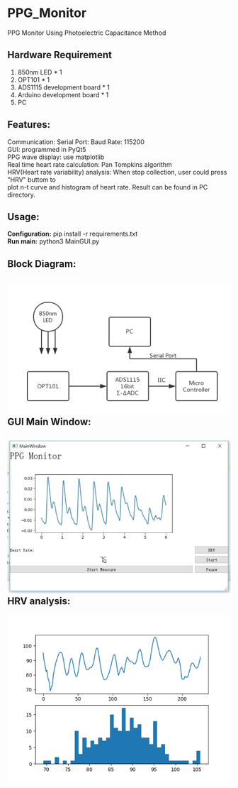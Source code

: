 PPG_Monitor
=============
PPG Monitor Using Photoelectric Capacitance Method  

Hardware Requirement  
-------------------  
1. 850nm LED * 1  
2. OPT101 * 1  
3. ADS1115 development board * 1  
4. Arduino development board * 1  
5. PC  

Features:  
----------
Communication: Serial Port: Baud Rate: 115200  
GUI: programmed in PyQt5  
PPG wave display: use matplotlib  
Real time heart rate calculation: Pan Tompkins algorithm  
HRV(Heart rate variability) analysis: When stop collection, user could press "HRV" buttom to   
  plot n-t curve and histogram of heart rate. Result can be found in PC directory.  

Usage:  
----------  
**Configuration:** pip install -r requirements.txt  
**Run main:** python3 MainGUI.py  

Block Diagram:  
----------  
![Alt text](Img/PPG_EXP.png)  
GUI Main Window:  
----------  
![Alt text](Img/GUI.jpg)  
HRV analysis:  
----------  
![Alt text](Img/result.png)  



